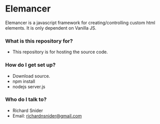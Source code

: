 # Elemancer #

Elemancer is a javascript framework for creating/controlling custom html elements. It is only dependent on Vanilla JS.

### What is this repository for? ###

* This repository is for hosting the source code.

### How do I get set up? ###

* Download source.
* npm install
* nodejs server.js

### Who do I talk to? ###

* Richard Snider
* Email: richardnsnider@gmail.com
